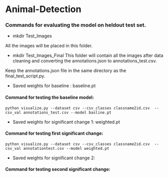 # Animal-Detection

### Commands for evaluating the model on heldout test set.

- mkdir Test_Images

All the images will be placed in this folder.
- mkdir Test_Images_Final 
This folder will contain all the images after data cleaning and converting the annotations.json to annotations_test.csv.

Keep the annotations.json file in the same directory as the final_test_script.py.


- Saved weights for baseline : baseline.pt

#### Command for testing the baseline model: 
```
python visualize.py --dataset csv --csv_classes classname2id.csv  --csv_val annotations_test.csv --model basline.pt
```
- Saved weights for significant change 1: weighted.pt

#### Command for testing first significant change: 
```
python visualize.py --dataset csv --csv_classes classname2id.csv  --csv_val annotationtest.csv --model weighted.pt
```
- Saved weights for significant change 2: 
#### Command for testing second significant change:






